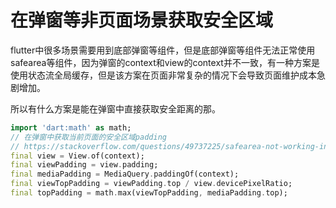 # 在弹窗等非页面场景获取安全区域

flutter中很多场景需要用到底部弹窗等组件，但是底部弹窗等组件无法正常使用safearea等组件，因为弹窗的context和view的context并不一致，有一种方案是使用状态流全局缓存，但是该方案在页面非常复杂的情况下会导致页面维护成本急剧增加。

所以有什么方案是能在弹窗中直接获取安全距离的那。

```dart
import 'dart:math' as math;
// 在弹窗中获取当前页面的安全区域padding
// https://stackoverflow.com/questions/49737225/safearea-not-working-in-persistent-bottomsheet-in-flutter
final view = View.of(context);
final viewPadding = view.padding;
final mediaPadding = MediaQuery.paddingOf(context);
final viewTopPadding = viewPadding.top / view.devicePixelRatio;
final topPadding = math.max(viewTopPadding, mediaPadding.top);
```